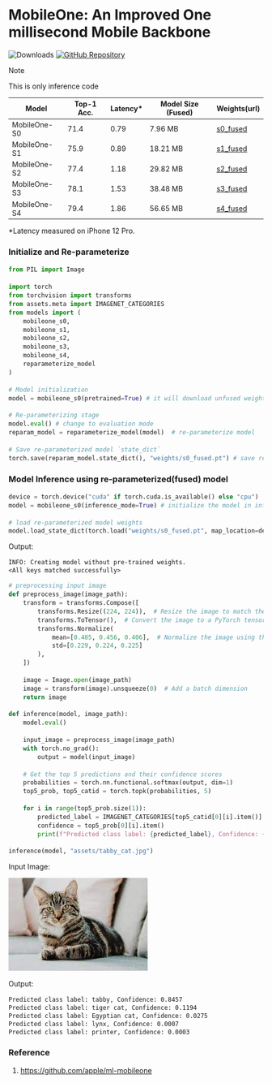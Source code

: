 # MobileOne: An Improved One millisecond Mobile Backbone

![Downloads](https://img.shields.io/github/downloads/yakhyo/mobileone-inference/total) [![GitHub Repository](https://img.shields.io/badge/GitHub-Repository-blue?logo=github)](https://github.com/yakhyo/mobileone-inference)


> [!NOTE]  
> This is only inference code

| Model        | Top-1 Acc. | Latency\* | Model Size (Fused) | Weights(url)                                                                                   |
| ------------ | ---------- | --------- | ------------------ | ---------------------------------------------------------------------------------------------- |
| MobileOne-S0 | 71.4       | 0.79      | 7.96 MB            | [s0_fused](https://github.com/yakhyo/mobileone-inference/releases/download/v0.0.1/s0_fused.pt) |
| MobileOne-S1 | 75.9       | 0.89      | 18.21 MB           | [s1_fused](https://github.com/yakhyo/mobileone-inference/releases/download/v0.0.1/s1_fused.pt) |
| MobileOne-S2 | 77.4       | 1.18      | 29.82 MB           | [s2_fused](https://github.com/yakhyo/mobileone-inference/releases/download/v0.0.1/s2_fused.pt) |
| MobileOne-S3 | 78.1       | 1.53      | 38.48 MB           | [s3_fused](https://github.com/yakhyo/mobileone-inference/releases/download/v0.0.1/s3_fused.pt) |
| MobileOne-S4 | 79.4       | 1.86      | 56.65 MB           | [s4_fused](https://github.com/yakhyo/mobileone-inference/releases/download/v0.0.1/s4_fused.pt) |

\*Latency measured on iPhone 12 Pro.

### Initialize and Re-parameterize

```python
from PIL import Image

import torch
from torchvision import transforms
from assets.meta import IMAGENET_CATEGORIES
from models import (
    mobileone_s0,
    mobileone_s1,
    mobileone_s2,
    mobileone_s3,
    mobileone_s4,
    reparameterize_model
)

# Model initialization
model = mobileone_s0(pretrained=True) # it will download unfused weights

# Re-parameterizing stage
model.eval() # change to evaluation mode
reparam_model = reparameterize_model(model)  # re-parameterize model

# Save re-parameterized model `state_dict`
torch.save(reparam_model.state_dict(), "weights/s0_fused.pt") # save re-parameterized model
```

### Model Inference using re-parameterized(fused) model

```python
device = torch.device("cuda" if torch.cuda.is_available() else "cpu")
model = mobileone_s0(inference_mode=True) # initialize the model in inference mode

# load re-parameterized model weights
model.load_state_dict(torch.load("weights/s0_fused.pt", map_location=device, weights_only=True))
```

Output:

```
INFO: Creating model without pre-trained weights.
<All keys matched successfully>
```

```python
# preprocessing input image
def preprocess_image(image_path):
    transform = transforms.Compose([
        transforms.Resize((224, 224)),  # Resize the image to match the model's input size
        transforms.ToTensor(),  # Convert the image to a PyTorch tensor
        transforms.Normalize(
            mean=[0.485, 0.456, 0.406],  # Normalize the image using the mean and std of ImageNet
            std=[0.229, 0.224, 0.225]
        ),
    ])

    image = Image.open(image_path)
    image = transform(image).unsqueeze(0)  # Add a batch dimension
    return image

def inference(model, image_path):
    model.eval()

    input_image = preprocess_image(image_path)
    with torch.no_grad():
        output = model(input_image)

    # Get the top 5 predictions and their confidence scores
    probabilities = torch.nn.functional.softmax(output, dim=1)
    top5_prob, top5_catid = torch.topk(probabilities, 5)

    for i in range(top5_prob.size(1)):
        predicted_label = IMAGENET_CATEGORIES[top5_catid[0][i].item()]
        confidence = top5_prob[0][i].item()
        print(f"Predicted class label: {predicted_label}, Confidence: {confidence:.4f}")

inference(model, "assets/tabby_cat.jpg")
```
Input Image:

<img src="assets/tabby_cat.jpg" alt="description" />

Output:

```
Predicted class label: tabby, Confidence: 0.8457
Predicted class label: tiger cat, Confidence: 0.1194
Predicted class label: Egyptian cat, Confidence: 0.0275
Predicted class label: lynx, Confidence: 0.0007
Predicted class label: printer, Confidence: 0.0003
```

### Reference
1. https://github.com/apple/ml-mobileone

